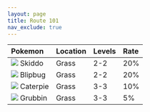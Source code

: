 ```yaml
---
layout: page
title: Route 101
nav_exclude: true
---
```


| Pokemon                                                                                   | Location | Levels | Rate |
|:------------------------------------------------------------------------------------------|:---------|:-------|:-----|
| <img src="https://img.pokemondb.net/sprites/sword-shield/icon/skiddo.png">      Skiddo    | Grass    | 2-2    | 20%  |  
| <img src="https://img.pokemondb.net/sprites/sword-shield/icon/blipbug.png">     Blipbug   | Grass    | 2-2    | 20%  |  
| <img src="https://img.pokemondb.net/sprites/sword-shield/icon/caterpie.png">    Caterpie  | Grass    | 3-3    | 10%  |  
| <img src="https://img.pokemondb.net/sprites/sword-shield/icon/grubbin.png">     Grubbin   | Grass    | 3-3    | 5%   |  
